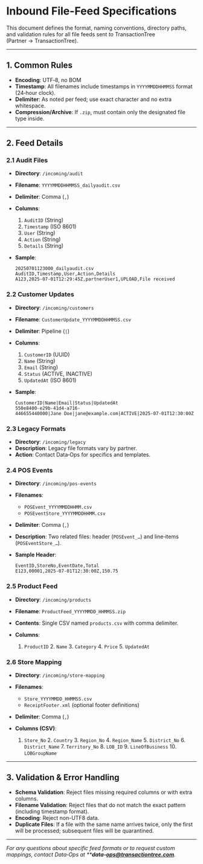 # Inbound File-Feed Specifications

This document defines the format, naming conventions, directory paths, and validation rules for all file feeds sent *to* TransactionTree (Partner → TransactionTree).

---

## 1. Common Rules

* **Encoding**: UTF‑8, no BOM
* **Timestamp**: All filenames include timestamps in `YYYYMMDDHHMMSS` format (24‑hour clock).
* **Delimiter**: As noted per feed; use exact character and no extra whitespace.
* **Compression/Archive**: If `.zip`, must contain only the designated file type inside.

---

## 2. Feed Details

### 2.1 Audit Files

* **Directory**: `/incoming/audit`
* **Filename**: `YYYYMMDDHHMMSS_dailyaudit.csv`
* **Delimiter**: Comma (`,`)
* **Columns**:

  1. `AuditID` (String)
  2. `Timestamp` (ISO 8601)
  3. `User` (String)
  4. `Action` (String)
  5. `Details` (String)
* **Sample**:

  ```csv
  20250701123000_dailyaudit.csv
  AuditID,Timestamp,User,Action,Details
  A123,2025-07-01T12:29:45Z,partnerUser1,UPLOAD,File received
  ```

### 2.2 Customer Updates

* **Directory**: `/incoming/customers`
* **Filename**: `CustomerUpdate_YYYYMMDDHHMMSS.csv`
* **Delimiter**: Pipeline (`|`)
* **Columns**:

  1. `CustomerID` (UUID)
  2. `Name` (String)
  3. `Email` (String)
  4. `Status` (ACTIVE, INACTIVE)
  5. `UpdatedAt` (ISO 8601)
* **Sample**:

  ```csv
  CustomerID|Name|Email|Status|UpdatedAt
  550e8400-e29b-41d4-a716-446655440000|Jane Doe|jane@example.com|ACTIVE|2025-07-01T12:30:00Z
  ```

### 2.3 Legacy Formats

* **Directory**: `/incoming/legacy`
* **Description**: Legacy file formats vary by partner.
* **Action**: Contact Data‑Ops for specifics and templates.

### 2.4 POS Events

* **Directory**: `/incoming/pos-events`
* **Filenames**:

  * `POSEvent_YYYYMMDDHHMM.csv`
  * `POSEventStore_YYYYMMDDHHMM.csv`
* **Delimiter**: Comma (`,`)
* **Description**: Two related files: header (`POSEvent_…`) and line‑items (`POSEventStore_…`).
* **Sample Header**:

  ```csv
  EventID,StoreNo,EventDate,Total
  E123,00001,2025-07-01T12:30:00Z,150.75
  ```

### 2.5 Product Feed

* **Directory**: `/incoming/products`
* **Filename**: `ProductFeed_YYYYMMDD_HHMMSS.zip`
* **Contents**: Single CSV named `products.csv` with comma delimiter.
* **Columns**:

  1. `ProductID` 2. `Name` 3. `Category` 4. `Price` 5. `UpdatedAt`

### 2.6 Store Mapping

* **Directory**: `/incoming/store-mapping`
* **Filenames**:

  * `Store_YYYYMMDD_HHMMSS.csv`
  * `ReceiptFooter.xml` (optional footer definitions)
* **Delimiter**: Comma (`,`)
* **Columns (CSV)**:

  1. `Store_No` 2. `Country` 3. `Region_No` 4. `Region_Name` 5. `District_No` 6. `District_Name` 7. `Territory_No` 8. `LOB_ID` 9. `LineOfBusiness` 10. `LOBGroupName`

---

## 3. Validation & Error Handling

* **Schema Validation**: Reject files missing required columns or with extra columns.
* **Filename Validation**: Reject files that do not match the exact pattern (including timestamp format).
* **Encoding**: Reject non-UTF8 data.
* **Duplicate Files**: If a file with the same name arrives twice, only the first will be processed; subsequent files will be quarantined.

---

*For any questions about specific feed formats or to request custom mappings, contact Data‑Ops at \*\***data‑***[***ops@transactiontree.com***](mailto:ops@transactiontree.com)*.*
